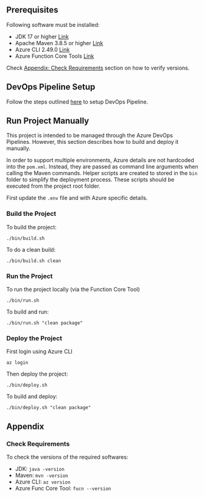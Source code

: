 
## Prerequisites
Following software must be installed:
 - JDK 17 or higher [Link](https://www.oracle.com/java/technologies/javase/jdk17-archive-downloads.html)
 - Apache Maven  3.8.5 or higher [Link]()
 - Azure CLI 2.49.0 [Link](https://learn.microsoft.com/en-us/cli/azure/install-azure-cli#install)
 - Azure Function Core Tools [Link](https://learn.microsoft.com/en-us/azure/azure-functions/functions-run-local?tabs=windows%2Cportal%2Cv2%2Cbash&pivots=programming-language-java#install-the-azure-functions-core-tools)

Check [Appendix: Check Requirements](#check-requirements) section on how to verify versions.

## DevOps Pipeline Setup
Follow the steps outlined [here](tutorial/devops-setup.md) to setup DevOps Pipeline.


## Run Project Manually
This project is intended to be managed through the Azure DevOps Pipelines. However, this section describes how to build and deploy it manually. 

In order to support multiple environments, Azure details are not hardcoded into the `pom.xml`. Instead, they are passed as command line arguments when calling the Maven commands. Helper scripts are created to stored in the `bin` folder to simplify the deployment process. These scripts should be executed from the project root folder.

First update the `.env` file and with Azure specific details.

### Build the Project

To build the project:

```
./bin/build.sh
```

To do a clean build:

```
./bin/build.sh clean
```


### Run the Project

To run the project locally (via the Function Core Tool)

```
./bin/run.sh
```

To build and run:

```
./bin/run.sh "clean package"
```

### Deploy the Project

First login using Azure CLI

```
az login
```

Then deploy the project:

```
./bin/deploy.sh
```

To build and deploy:

```
./bin/deploy.sh "clean package"
```

## Appendix

### Check Requirements

To check the versions of the required softwares:
 - JDK: `java -version`
 - Maven: `mvn -version`
 - Azure CLI: `az version`
 - Azure Func Core Tool: `fucn --version`
